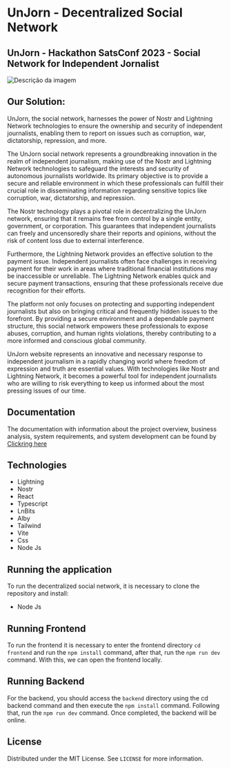 # UnJorn - Decentralized Social Network
## UnJorn - Hackathon SatsConf 2023 - Social Network for Independent Jornalist

![Descrição da imagem](URL_da_imagem)

## Our Solution:

UnJorn, the social network, harnesses the power of Nostr and Lightning Network technologies to ensure the ownership and security of independent journalists, enabling them to report on issues such as corruption, war, dictatorship, repression, and more.

The UnJorn social network represents a groundbreaking innovation in the realm of independent journalism, making use of the Nostr and Lightning Network technologies to safeguard the interests and security of autonomous journalists worldwide. Its primary objective is to provide a secure and reliable environment in which these professionals can fulfill their crucial role in disseminating information regarding sensitive topics like corruption, war, dictatorship, and repression.

The Nostr technology plays a pivotal role in decentralizing the UnJorn network, ensuring that it remains free from control by a single entity, government, or corporation. This guarantees that independent journalists can freely and uncensoredly share their reports and opinions, without the risk of content loss due to external interference.

Furthermore, the Lightning Network provides an effective solution to the payment issue. Independent journalists often face challenges in receiving payment for their work in areas where traditional financial institutions may be inaccessible or unreliable. The Lightning Network enables quick and secure payment transactions, ensuring that these professionals receive due recognition for their efforts.

The platform not only focuses on protecting and supporting independent journalists but also on bringing critical and frequently hidden issues to the forefront. By providing a secure environment and a dependable payment structure, this social network empowers these professionals to expose abuses, corruption, and human rights violations, thereby contributing to a more informed and conscious global community.

UnJorn website represents an innovative and necessary response to independent journalism in a rapidly changing world where freedom of expression and truth are essential values. With technologies like Nostr and Lightning Network, it becomes a powerful tool for independent journalists who are willing to risk everything to keep us informed about the most pressing issues of our time.

## Documentation

The documentation with information about the project overview, business analysis, system requirements, and system development can be found by <a href="https://docs.google.com/document/d/1aclZiAr7EfSIRo1bg41LDf0NBENUc4BH9Yf_STue-Yc/edit?usp=sharing">Clickring here</a>


## Technologies
- Lightning
- Nostr
- React
- Typescript
- LnBits
- Alby
- Tailwind
- Vite
- Css
- Node Js

## Running the application

To run the decentralized social network, it is necessary to clone the repository and install:

- Node Js

## Running Frontend

To run the frontend it is necessary to enter the frontend directory `cd frontend` and run the `npm install` command, after that, run the `npm run dev` command. With this, we can open the frontend locally. 

## Running Backend

For the backend, you should access the `backend` directory using the cd backend command and then execute the `npm install` command. Following that, run the `npm run dev` command. Once completed, the backend will be online.

## License

Distributed under the MIT License. See `LICENSE` for more information.





  
